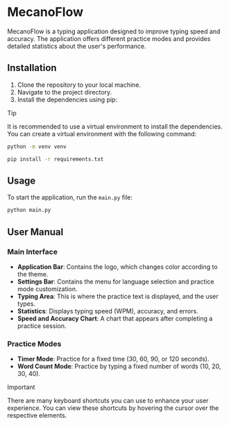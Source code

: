 
# MecanoFlow

MecanoFlow is a typing application designed to improve typing speed and accuracy. The application offers different practice modes and provides detailed statistics about the user's performance.

## Installation

1. Clone the repository to your local machine.
2. Navigate to the project directory.
3. Install the dependencies using pip:

> [!TIP]
> It is recommended to use a virtual environment to install the dependencies.
> You can create a virtual environment with the following command:
> ```bash
> python -m venv venv
> ```

```bash
pip install -r requirements.txt
```

## Usage

To start the application, run the `main.py` file:

```bash
python main.py
```

## User Manual

### Main Interface

- **Application Bar**: Contains the logo, which changes color according to the theme.
- **Settings Bar**: Contains the menu for language selection and practice mode customization.
- **Typing Area**: This is where the practice text is displayed, and the user types.
- **Statistics**: Displays typing speed (WPM), accuracy, and errors.
- **Speed and Accuracy Chart**: A chart that appears after completing a practice session.

### Practice Modes

- **Timer Mode**: Practice for a fixed time (30, 60, 90, or 120 seconds).
- **Word Count Mode**: Practice by typing a fixed number of words (10, 20, 30, 40).

> [!IMPORTANT]
> There are many keyboard shortcuts you can use to enhance your user experience. You can view these shortcuts by hovering the cursor over the respective elements.
